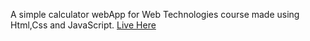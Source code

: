 A simple calculator webApp for Web Technologies course made using Html,Css and JavaScript. [Live Here](https://r03iul.github.io/casi0/)
